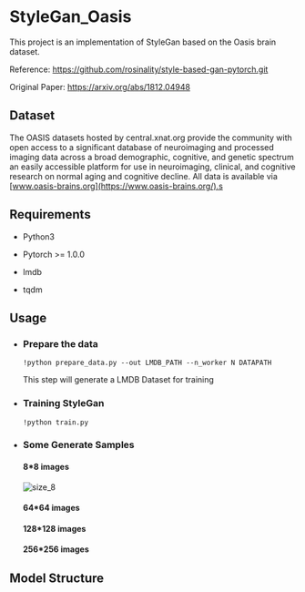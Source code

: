 # StyleGan_Oasis

This project is an implementation of StyleGan based on the Oasis brain dataset.

Reference: https://github.com/rosinality/style-based-gan-pytorch.git

Original Paper: https://arxiv.org/abs/1812.04948

## Dataset

The OASIS datasets hosted by central.xnat.org provide the community with open access to a significant database of neuroimaging and processed imaging data across a broad demographic, cognitive, and genetic spectrum an easily accessible platform for use in neuroimaging, clinical, and cognitive research on normal aging and cognitive decline. All data is available via [www.oasis-brains.org](https://www.oasis-brains.org/).s

## Requirements

- Python3

- Pytorch >= 1.0.0
- lmdb
- tqdm

## Usage

- ### Prepare the data

  ```
  !python prepare_data.py --out LMDB_PATH --n_worker N DATAPATH
  ```

  This step will generate a LMDB Dataset for training

- ### Training StyleGan

  ```
  !python train.py 
  ```

- ### Some Generate Samples

  #### 8*8 images

  ![size_8](D:\Recognition\PatternFlow\recognition\SG_45762402\Images\size_8.png)

  #### 64*64 images

  #### 128*128 images

  #### 256*256 images
  
  

## Model Structure

